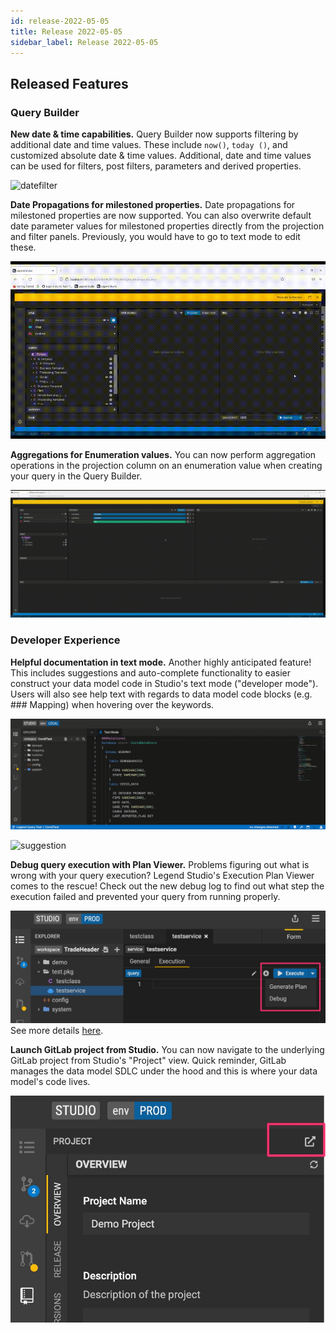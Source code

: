 ```yaml
---
id: release-2022-05-05
title: Release 2022-05-05
sidebar_label: Release 2022-05-05
---
```


## Released Features

### Query Builder

**New date & time capabilities.** Query Builder now supports filtering by additional date and time values. These include `now()`, `today ()`, and customized absolute date & time values. Additional, date and time values can be used for filters, post filters, parameters and derived properties.  

![datefilter](../assets/datefilter.gif)

**Date Propagations for milestoned properties.** Date propagations for milestoned properties are now supported. You can also overwrite default date parameter values for milestoned properties directly from the projection and filter panels. Previously, you would have to go to text mode to edit these.

![milestoning](../assets/milestoning.gif)

**Aggregations for Enumeration values.** You can now perform aggregation operations in the projection column on an enumeration value when creating your query in the Query Builder. 

![enumeration aggregation](../assets/enumeration-aggregation.gif)

### Developer Experience

**Helpful documentation in text mode.** Another highly anticipated feature! This includes suggestions and auto-complete functionality to easier construct your data model code in Studio's text mode ("developer mode"). Users will also see help text with regards to data model code blocks (e.g. ### Mapping) when hovering over the keywords.

![hover](../assets/hover.gif)

![suggestion](../assets/suggestion.gif)

**Debug query execution with Plan Viewer.** Problems figuring out what is wrong with your query execution? Legend Studio's Execution Plan Viewer comes to the rescue! Check out the new debug log to find out what step the execution failed and prevented your query from running properly.

![debug query execution](../assets/debug-query-execution.jpg)
See more details [here](https://github.com/finos/legend-studio/issues/940).

**Launch GitLab project from Studio.** You can now navigate to the underlying GitLab project from Studio's "Project" view. Quick reminder, GitLab manages the data model SDLC under the hood and this is where your data model's code lives.

![launch gitlab](../assets/launch-gitlab.jpg)

